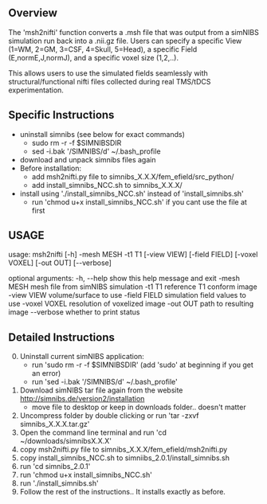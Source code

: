 
Overview
---------
The 'msh2nifti' function converts a .msh file that was output from a simNIBS
simulation run back into a .nii.gz file. Users can specify a specific View 
(1=WM, 2=GM, 3=CSF, 4=Skull, 5=Head), a specific Field (E,normE,J,normJ),
and a specific voxel size (1,2,..).

This allows users to use the simulated fields seamlessly with structural/functional
nifti files collected during real TMS/tDCS experimentation.


Specific Instructions
----------------------
- uninstall simnibs (see below for exact commands)
  - sudo rm -r -f $SIMNIBSDIR
  - sed -i.bak '/SIMNIBS/d' ~/.bash_profile
- download and unpack simnibs files again
- Before installation:
  - add msh2nifti.py file to simnibs_X.X.X/fem_efield/src_python/
  - add install_simnibs_NCC.sh to simnibs_X.X.X/
- install using './install_simnibs_NCC.sh' instead of 'install_simnibs.sh'
  - run 'chmod u+x install_simnibs_NCC.sh' if you cant use the file at first


USAGE
-----
usage: msh2nifti [-h] -mesh MESH -t1 T1 [-view VIEW] [-field FIELD]
                 [-voxel VOXEL] [-out OUT] [--verbose]

optional arguments:
  -h, --help    show this help message and exit
  -mesh MESH    mesh file from simNIBS simulation
  -t1 T1        reference T1 conform image
  -view VIEW    volume/surface to use
  -field FIELD  simulation field values to use
  -voxel VOXEL  resolution of voxelized image
  -out OUT      path to resulting image
  --verbose     whether to print status




Detailed Instructions
---------------------
0. Uninstall current simNIBS application:
	- run 'sudo rm -r -f $SIMNIBSDIR' (add 'sudo' at beginning if you get an error)
	- run 'sed -i.bak '/SIMNIBS/d' ~/.bash_profile'
1. Download simNIBS tar file again from the website http://simnibs.de/version2/installation
	- move file to desktop or keep in downloads folder.. doesn't matter
2. Uncompress folder by double clicking or run 'tar -zxvf simnibs_X.X.X.tar.gz'
3. Open the command line terminal and run 'cd ~/downloads/simnibsX.X.X'
4. copy msh2nifti.py file to simnibs_X.X.X/fem_efield/msh2nifti.py
5. copy install_simnibs_NCC.sh to simniibs_2.0.1/install_simnibs.sh
6. run 'cd simnibs_2.0.1'
7. run 'chmod u+x install_simnibs_NCC.sh'
8. run './install_simnibs.sh'
9. Follow the rest of the instructions.. It installs exactly as before.

